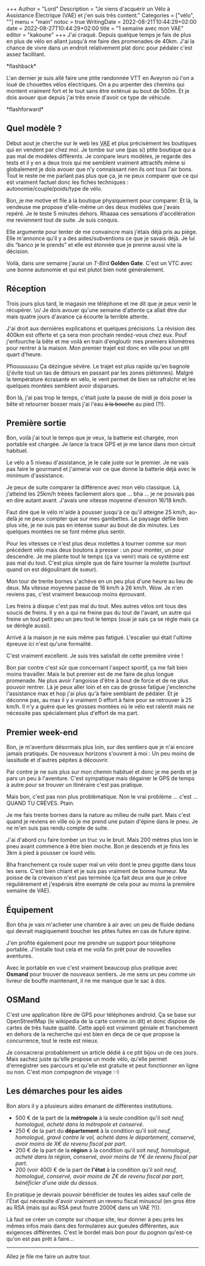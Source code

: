 +++
Author = "Lord"
Description = "Je viens d'acquérir un Vélo à Assistance Électrique (VAE) et j'en suis très content."
Categories = ["vélo", ""]
menu = "main"
notoc = true
WritingDate = 2022-08-21T10:44:29+02:00
date = 2022-08-27T10:44:29+02:00
title = "1 semaine avec mon VAE"
editor = "kakoune"
+++
J'ai craqué.
Depuis quelque temps je fais de plus en plus de vélo en allant jusqu'à me faire des promenades de 40km.
J'ai la chance de vivre dans un endroit relativement plat donc pour pédaler c'est assez facilitant.

\*flashback\*

L'an dernier je suis allé faire une ptite randonnée VTT en Aveyron où l'on a loué de chouettes vélos électriques.
On a pu arpenter des chemins qui montent vraiment fort et le tout sans être exténué au bout de 500m.
Et je dois avouer que depuis j'ai très envie d'avoir ce type de véhicule.

\*flashforward\*

## Quel modèle ?

Début aout je cherche sur le web les <abbr title="Vélo à Assistance Électrique">VAE</abbr> et plus précisément les boutiques qui en vendent par chez moi.
Je tombe sur une (pas si) ptite boutique qui a pas mal de modèles différents.
Je compare leurs modèles, je regarde des tests et il y en a deux trois qui me semblent vraiment attractifs même si globalement je dois avouer que n'y connaissant rien ils ont tous l'air bons.
Tout le reste ne me parlant pas plus que ça, je ne peux comparer que ce qui est vraiment factuel donc les fiches techniques : autonomie/couple/poids/type de vélo.

Bon, je me motive et file à la boutique physiquement pour comparer.
Et là, la vendeuse me propose d'elle-même un des deux modèles que j'avais repéré.
Je le teste 5 minutes dehors.
Rhaaaa ces sensations d'accélération me reviennent tout de suite.
Je suis conquis.

Elle argumente pour tenter de me convaincre mais j'étais déjà pris au piège.
Elle m'annonce qu'il y a des aides/subventions ce que je savais déjà.
Je lui dis “banco je le prends” et elle est étonnée que je prenne aussi vite la décision.

Voilà, dans une semaine j'aurai un *T-Bird* **Golden Gate**.
C'est un VTC avec une bonne autonomie et qui est plutot bien noté généralement.

## Réception

Trois jours plus tard, le magasin me téléphone et me dit que je peux venir le récupérer.
\o/
Je dois avouer qu'une semaine d'attente ça allait être dur mais quatre jours d'avance ça écourte la terrible attente.

J'ai droit aux dernières explications et quelques précisions.
La révision des 400km est offerte et ça sera mon prochain rendez-vous chez eux.
Pouf j'enfourche la bête et me voilà en train d'engloutir mes premiers kilomètres pour rentrer à la maison.
Mon premier trajet est donc en ville pour un ptit quart d'heure.

Pfiouuuuuuu
Ça dézingue sévère.
Le trajet est plus rapide qu'en bagnole (j'évite tout un tas de détours en passant par les zones piétonnes).
Malgré la température écrasante en vélo, le vent permet de bien se rafraîchir et les quelques montées semblent avoir disparues.

Bon là, j'ai pas trop le temps, c'était juste la pause de midi je dois poser la bête et retourner bosser mais j'ai l'eau ~~à la bouche~~ au pied (?!).

## Première sortie
Bon, voilà j'ai tout le temps que je veux, la batterie est chargée, mon portable est chargée.
Je lance la trace GPS et je me lance dans mon circuit habituel.

Le vélo a 5 niveau d'assistance, je le cale juste sur le premier.
Je ne vais pas faire le gourmand et j'aimerai voir ce que donne la batterie déjà avec le minimum d'assistance.

Je peux de suite comparer la différence avec mon vélo classique.
Là, j'atteind les 25km/h trèèès facilement alors que … bha … je ne pouvais pas en dire autant avant.
J'avais une vitesse moyenne d'environ 16/18 km/h.

Faut dire que le vélo m'aide à pousser jusqu'à ce qu'il atteigne 25 km/h, au-delà je ne peux compter que sur mes gambettes.
Le paysage défile bien plus vite, je ne suis pas en intense sueur au bout de dix minutes.
Les quelques montées ne se font même plus sentir.

Pour les vitesses ce n'est plus deux molettes à tourner comme sur mon précédent vélo mais deux boutons à presser : un pour monter, un pour descendre.
Je me plante tout le temps (ça va venir) mais ce système est pas mal du tout.
C'est plus simple que de faire tourner la molette (surtout quand on est dégoulinant de sueur).

Mon tour de trente bornes s'achève en un peu plus d'une heure au lieu de deux.
Ma vitesse moyenne passe de 16 km/h à 26 km/h.
Wow.
Je n'en reviens pas, c'est vraiment beaucoup moins éprouvant.

Les freins à disque c'est pas mal du tout.
Mes autres vélos ont tous des soucis de freins.
Il y en a qui ne freine pas du tout de l'avant, un autre qui freine un tout petit peu un peu tout le temps (ouai je sais ça se règle mais ça se dérègle aussi).

Arrivé à la maison je ne suis même pas fatigué.
L'escalier qui était l'ultime épreuve ici n'est qu'une formalité.

C'est vraiment excellent.
Je suis très satisfait de cette première virée !

Bon par contre c'est sûr que concernant l'aspect sportif, ça me fait bien moins travailler.
Mais le but premier est de me faire de plus longue promenade.
Ne plus avoir l'angoisse d'être à bout de force et de ne plus pouvoir rentrer.
Là je peux aller loin et en cas de grosse fatigue j'enclenche l'assistance max et hop j'ai plus qu'à faire semblant de pédaler.
Et je déconne pas, au max il y a vraiment 0 effort à faire pour se retrouver à 25 km/h.
Il n'y a guère que les grosses montées où le vélo est ralentit mais ne nécessite pas spécialement plus d'effort de ma part.

## Premier week-end
Bon, je m'aventure désormais plus loin, sur des sentiers que je n'ai encore jamais pratiqués.
De nouveaux horizons s'ouvrent à moi : Un peu moins de lassitude et d'autres pépites à découvrir.

Par contre je ne suis plus sur mon chemin habituel et donc je me perds et je pars un peu à l'aventure.
C'est sympatique mais dégainer le GPS de temps à autre pour se trouver un itinéraire c'est pas pratique.

Mais bon, c'est pas non plus problèmatique.
Non le vrai problème … c'est … QUAND TU CRÈVES.
Ptain.

Je me fais trente bornes dans la nature au milieu de nulle part.
Mais c'est quand je reviens en ville où je me prend une putain d'épine dans le pneu.
Je ne m'en suis pas rendu compte de suite.

J'ai d'abord cru faire tomber un truc vu le bruit.
Mais 200 mètres plus loin le pneu avant commence à être bien moche.
Bon je descends et je finis les 3km à pied à pousser ce lourd vélo.

Bha franchement ça roule super mal un vélo dont le pneu gigotte dans tous les sens.
C'est bien chiant et je suis pas vraiment de bonne humeur.
Ma poisse de la crevaison n'est pas terminée (ça fait deux ans que je crève régulièrement et j'espérais être exempté de cela pour au moins la première semaine de VAE).

## Équipement
Bon bha je vais m'acheter une chambre à air avec un peu de fluide dedans qui devrait magiquement boucher les ptites fuites en cas de future épine.

J'en profite également pour me prendre un support pour téléphone portable.
J'installe tout cela et me voilà fin prêt pour de nouvelles aventures.

Avec le portable en vue c'est vraiment beaucoup plus pratique avec **Osmand** pour trouver de nouveaux sentiers.
Je me sens un peu comme un livreur de bouffe maintenant, il ne me manque que le sac à dos.

## OSMand
C'est une application libre de GPS pour téléphones android.
Ça se base sur OpenStreetMap (le wikipedia de la carte comme on dit) et donc dispose de cartes de très haute qualité.
Cette appli est vraiment géniale et franchement en dehors de la recherche qui est bien en deça de ce que propose la concurrence, tout le reste est mieux.

Je consacrerai probablement un article dédié à ce ptit bijou un de ces jours.
Mais sachez juste qu'elle propose un mode vélo, qu'elle permet d'enregistrer ses parcours et qu'elle est gratuite et peut fonctionner en ligne ou non.
C'est mon compagnon de voyage :-)

## Les démarches pour les aides
Bon alors il y a plusieurs aides émanant de différentes institutions.

  - 500 € de la part de la **métropole** à la seule condition qu'il soit *neuf, homologué, acheté dans la métropole et conservé*.
  - 250 € de la part du **département** à la condition qu'il soit *neuf, homologué, gravé contre le vol, acheté dans le département, conservé, avoir moins de X€ de revenu fiscal par part*.
  - 200 € de la part de la **région** à la condition qu'il soit *neuf, homologué, acheté dans la région, conservé, avoir moins de Y€ de revenu fiscal par part*.
  - 200 (voir 400) € de la part de **l'état** à la condition qu'il soit *neuf, homologué, conservé, avoir moins de Z€ de revenu fiscal par part, bénéficier d'une aide du dessus*.

En pratique je devrais pouvoir bénéficier de toutes les aides sauf celle de l'État qui nécessite d'avoir vraiment un revenu fiscal minuscul (en gros être au RSA (mais qui au RSA peut foutre 2000€ dans un VAE ?!)).

Là faut se créer un compte sur chaque site, leur donner à peu près les mêmes infos mais dans des formulaires aux gueules différentes, aux exigences différentes.
C'est le bordel mais bon pour du pognon qu'est-ce qu'on est pas prêt à faire…

---------

Allez je file me faire un autre tour.
